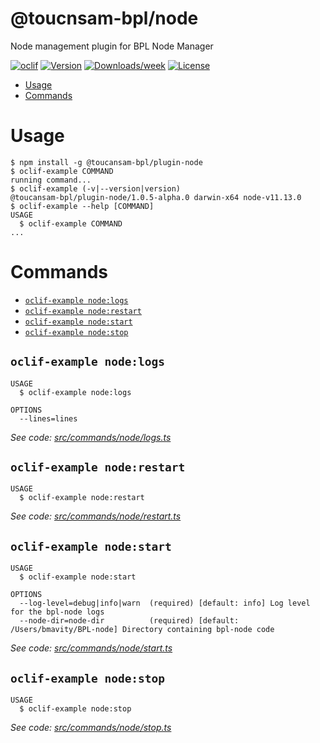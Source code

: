 @toucnsam-bpl/node
==================

Node management plugin for BPL Node Manager

[![oclif](https://img.shields.io/badge/cli-oclif-brightgreen.svg)](https://oclif.io)
[![Version](https://img.shields.io/npm/v/@toucnsam-bpl/node.svg)](https://npmjs.org/package/@toucnsam-bpl/node)
[![Downloads/week](https://img.shields.io/npm/dw/@toucnsam-bpl/node.svg)](https://npmjs.org/package/@toucnsam-bpl/node)
[![License](https://img.shields.io/npm/l/@toucnsam-bpl/node.svg)](https://github.com/toucansam-bpl/node/blob/master/package.json)

<!-- toc -->
* [Usage](#usage)
* [Commands](#commands)
<!-- tocstop -->
# Usage
<!-- usage -->
```sh-session
$ npm install -g @toucansam-bpl/plugin-node
$ oclif-example COMMAND
running command...
$ oclif-example (-v|--version|version)
@toucansam-bpl/plugin-node/1.0.5-alpha.0 darwin-x64 node-v11.13.0
$ oclif-example --help [COMMAND]
USAGE
  $ oclif-example COMMAND
...
```
<!-- usagestop -->
# Commands
<!-- commands -->
* [`oclif-example node:logs`](#oclif-example-nodelogs)
* [`oclif-example node:restart`](#oclif-example-noderestart)
* [`oclif-example node:start`](#oclif-example-nodestart)
* [`oclif-example node:stop`](#oclif-example-nodestop)

## `oclif-example node:logs`

```
USAGE
  $ oclif-example node:logs

OPTIONS
  --lines=lines
```

_See code: [src/commands/node/logs.ts](https://github.com/toucansam-bpl/node/blob/v1.0.5-alpha.0/src/commands/node/logs.ts)_

## `oclif-example node:restart`

```
USAGE
  $ oclif-example node:restart
```

_See code: [src/commands/node/restart.ts](https://github.com/toucansam-bpl/node/blob/v1.0.5-alpha.0/src/commands/node/restart.ts)_

## `oclif-example node:start`

```
USAGE
  $ oclif-example node:start

OPTIONS
  --log-level=debug|info|warn  (required) [default: info] Log level for the bpl-node logs
  --node-dir=node-dir          (required) [default: /Users/bmavity/BPL-node] Directory containing bpl-node code
```

_See code: [src/commands/node/start.ts](https://github.com/toucansam-bpl/node/blob/v1.0.5-alpha.0/src/commands/node/start.ts)_

## `oclif-example node:stop`

```
USAGE
  $ oclif-example node:stop
```

_See code: [src/commands/node/stop.ts](https://github.com/toucansam-bpl/node/blob/v1.0.5-alpha.0/src/commands/node/stop.ts)_
<!-- commandsstop -->
